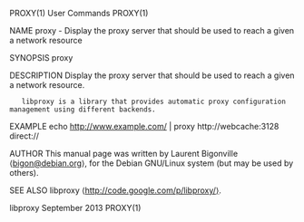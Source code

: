 PROXY(1)                                                           User Commands                                                          PROXY(1)

NAME
       proxy - Display the proxy server that should be used to reach a given a network resource

SYNOPSIS
       proxy

DESCRIPTION
       Display the proxy server that should be used to reach a given a network resource.

       libproxy is a library that provides automatic proxy configuration management using different backends.

EXAMPLE
       echo http://www.example.com/ | proxy
         http://webcache:3128 direct://

AUTHOR
       This manual page was written by Laurent Bigonville ⟨bigon@debian.org⟩, for the Debian GNU/Linux system (but may be used by others).

SEE ALSO
       libproxy ⟨http://code.google.com/p/libproxy/⟩.

libproxy                                                          September 2013                                                          PROXY(1)
